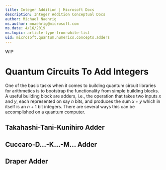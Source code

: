 ```yaml
---
title: Integer Addition | Microsoft Docs
description: Integer Addition Conceptual Docs
author: Michael Naehrig
ms.author: mnaehrig@microsoft.com
ms.date: 4/16/2019
ms.topic: article-type-from-white-list
uid: microsoft.quantum.numerics.concepts.adders
---
```


WIP

# Quantum Circuits To Add Integers 

One of the basic tasks when it comes to building quantum circuit libraries for arithmetics is to bootstrap the functionality from simple building blocks. A useful building block are adders, i.e., the operation that takes two inputs $x$ and $y$, each represented on say $n$ bits, and produces the sum $x+y$ which in itself is an $n+1$ bit integers. There are several ways this can be accomplished on a quantum computer. 

## Takahashi-Tani-Kunihiro Adder

## Cuccaro-D...-K...-M... Adder

## Draper Adder
